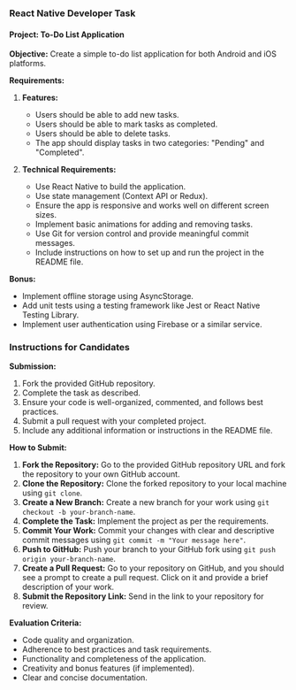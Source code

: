 ### React Native Developer Task

#### Project: To-Do List Application

**Objective:**
Create a simple to-do list application for both Android and iOS platforms.

**Requirements:**
1. **Features:**
   - Users should be able to add new tasks.
   - Users should be able to mark tasks as completed.
   - Users should be able to delete tasks.
   - The app should display tasks in two categories: "Pending" and "Completed".

2. **Technical Requirements:**
   - Use React Native to build the application.
   - Use state management (Context API or Redux).
   - Ensure the app is responsive and works well on different screen sizes.
   - Implement basic animations for adding and removing tasks.
   - Use Git for version control and provide meaningful commit messages.
   - Include instructions on how to set up and run the project in the README file.

**Bonus:**
- Implement offline storage using AsyncStorage.
- Add unit tests using a testing framework like Jest or React Native Testing Library.
- Implement user authentication using Firebase or a similar service.

### Instructions for Candidates

**Submission:**
1. Fork the provided GitHub repository.
2. Complete the task as described.
3. Ensure your code is well-organized, commented, and follows best practices.
4. Submit a pull request with your completed project.
5. Include any additional information or instructions in the README file.

**How to Submit:**
1. **Fork the Repository:** Go to the provided GitHub repository URL and fork the repository to your own GitHub account.
2. **Clone the Repository:** Clone the forked repository to your local machine using `git clone`.
3. **Create a New Branch:** Create a new branch for your work using `git checkout -b your-branch-name`.
4. **Complete the Task:** Implement the project as per the requirements.
5. **Commit Your Work:** Commit your changes with clear and descriptive commit messages using `git commit -m "Your message here"`.
6. **Push to GitHub:** Push your branch to your GitHub fork using `git push origin your-branch-name`.
7. **Create a Pull Request:** Go to your repository on GitHub, and you should see a prompt to create a pull request. Click on it and provide a brief description of your work.
8. **Submit the Repository Link:** Send in the link to your repository for review.

**Evaluation Criteria:**
- Code quality and organization.
- Adherence to best practices and task requirements.
- Functionality and completeness of the application.
- Creativity and bonus features (if implemented).
- Clear and concise documentation.

